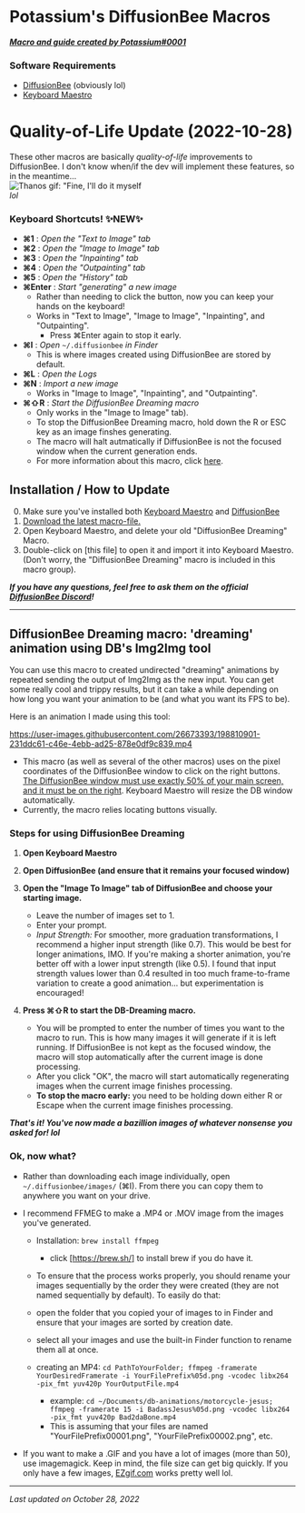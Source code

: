 # Potassium's DiffusionBee Macros
***[Macro and guide created by Potassium#0001](https://github.com/CaptainPotassium/Potassium-DB-Macro)***  

### Software Requirements
- [DiffusionBee](https://github.com/divamgupta/diffusionbee-stable-diffusion-ui/releases) (obviously lol)
- [Keyboard Maestro](https://www.keyboardmaestro.com/)

# Quality-of-Life Update (2022-10-28)
These other macros are basically *quality-of-life* improvements to DiffusionBee. I don't know when/if the dev will implement these features, so in the meantime...    
![Thanos gif: "Fine, I'll do it myself](https://u.cubeupload.com/CaptainPotassium/thanosfineilldoitmys.gif)  
*lol*

### Keyboard Shortcuts! ✨NEW✨ 
- **⌘1** : *Open the "Text to Image" tab*
- **⌘2** : *Open the "Image to Image" tab*
- **⌘3** : *Open the "Inpainting" tab*
- **⌘4** : *Open the "Outpainting" tab*
- **⌘5** : *Open the "History" tab*
- **⌘Enter** : *Start "generating" a new image*
  - Rather than needing to click the button, now you can keep your hands on the keyboard!
  - Works in "Text to Image", "Image to Image", "Inpainting", and "Outpainting".
	- Press ⌘Enter again to stop it early.
- **⌘I** : *Open* `~/.diffusionbee` *in Finder*
  - This is where images created using DiffusionBee are stored by default.
- **⌘L** : *Open the Logs*
- **⌘N** : *Import a new image*
  - Works in "Image to Image", "Inpainting", and "Outpainting".
- **⌘⇧R** : *Start the DiffusionBee Dreaming macro*
  - Only works in the "Image to Image" tab).
  - To stop the DiffusionBee Dreaming macro, hold down the R or ESC key as an image finshes generating. 
  - The macro will halt autmatically if DiffusionBee is not the focused window when the current generation ends.
  - For more information about this macro, click [here](https://github.com/CaptainPotassium/Potassium-DB-Macro/new/main#diffusionbee-dreaming-dreaming-animation-using-dbs-img2img-tool).


## Installation / How to Update
0. Make sure you've installed both [Keyboard Maestro](https://www.keyboardmaestro.com/) and [DiffusionBee](https://github.com/divamgupta/diffusionbee-stable-diffusion-ui/releases)
1. [Download the latest macro-file.](LINK-GOES-HERE)
2. Open Keyboard Maestro, and delete your old "DiffusionBee Dreaming" Macro.
3. Double-click on [this file] to open it and import it into Keyboard Maestro. (Don't worry, the "DiffusionBee Dreaming" macro is included in this macro group).

***If you have any questions, feel free to ask them on the official [DiffusionBee Discord](https://discord.gg/Q3QP6HjG)!***

---

## DiffusionBee Dreaming macro: 'dreaming' animation using DB's Img2Img tool

You can use this macro to created undirected "dreaming" animations by repeated sending the output of Img2Img as the new input. You can get some really cool and trippy results, but it can take a while depending on how long you want your animation to be (and what you want its FPS to be).  

Here is an animation I made using this tool:

https://user-images.githubusercontent.com/26673393/198810901-231ddc61-c46e-4ebb-ad25-878e0df9c839.mp4


- This macro (as well as several of the other macros) uses on the pixel coordinates of the DiffusionBee window to click on the right buttons. [The DiffusionBee window must use exactly 50% of your main screen, and it must be on the right](https://u.cubeupload.com/CaptainPotassium/diffusionbeearrangem.png). Keyboard Maestro will resize the DB window automatically.
- Currently, the macro relies locating buttons visually. 

### Steps for using DiffusionBee Dreaming
1. **Open Keyboard Maestro**
2. **Open DiffusionBee (and ensure that it remains your focused window)**
3. **Open the "Image To Image" tab of DiffusionBee and choose your starting image.** 
	- Leave the number of images set to 1.
	- Enter your prompt.
	- *Input Strength:* For smoother, more graduation transformations, I recommend a higher input strength (like 0.7). This would be best for longer animations, IMO. If you're making a shorter animation, you're better off with a lower input strength (like 0.5). I found that input strength values lower than 0.4 resulted in too much frame-to-frame variation to create a good animation... but experimentation is encouraged!

5. **Press ⌘⇧R to start the DB-Dreaming macro.**
	- You will be prompted to enter the number of times you want to the macro to run. This is how many images it will generate if it is left running. If DiffusionBee is not kept as the focused window, the macro will stop automatically after the current image is done processing.
	- After you click "OK", the macro will start automatically regenerating images when the current image finishes processing.
	- **To stop the macro early:** you need to be holding down either R or Escape when the current image finishes processing.

***That's it! You've now made a bazillion images of whatever nonsense you asked for! lol***

### Ok, now what?
- Rather than downloading each image individually, open `~/.diffusionbee/images/` (⌘I). From there you can copy them to anywhere you want on your drive.
- I recommend FFMEG to make a .MP4 or .MOV image from the images you've generated.
	- Installation: `brew install ffmpeg`
		- click [https://brew.sh/] to install brew if you do have it.
	- To ensure that the process works properly, you should rename your images sequentially by the order they were created (they are not named sequentially by default). To easily do that: 
	- open the folder that you copied your of images to in Finder and ensure that your images are sorted by creation date.
	- select all your images and use the built-in Finder function to rename them all at once. 

	- creating an MP4: `cd PathToYourFolder; ffmpeg -framerate YourDesiredFramerate -i YourFilePrefix%05d.png -vcodec libx264 -pix_fmt yuv420p YourOutputFile.mp4`
		- example: `cd ~/Documents/db-animations/motorcycle-jesus; ffmpeg -framerate 15 -i BadassJesus%05d.png -vcodec libx264 -pix_fmt yuv420p Bad2daBone.mp4`
		- This is assuming that your files are named "YourFilePrefix00001.png", "YourFilePrefix00002.png", etc.

- If you want to make a .GIF and you have a lot of images (more than 50), use imagemagick. Keep in mind, the file size can get big quickly. If you only have a few images, [EZgif.com](https://ezgif.com/maker) works pretty well lol.

---

*Last updated on October 28, 2022*  
